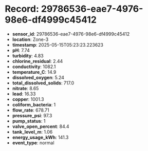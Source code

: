 # Record: 29786536-eae7-4976-98e6-df4999c45412

- **sensor_id**: 29786536-eae7-4976-98e6-df4999c45412
- **location**: Zone-3
- **timestamp**: 2025-05-15T05:23:23.223623
- **pH**: 7.74
- **turbidity**: 4.83
- **chlorine_residual**: 2.44
- **conductivity**: 1082.1
- **temperature_C**: 14.9
- **dissolved_oxygen**: 5.24
- **total_dissolved_solids**: 717.0
- **nitrate**: 8.65
- **lead**: 16.33
- **copper**: 1001.3
- **coliform_bacteria**: 1
- **flow_rate**: 678.71
- **pressure_psi**: 97.3
- **pump_status**: 1
- **valve_open_percent**: 84.4
- **tank_level_m**: 1.06
- **energy_usage_kWh**: 141.3
- **event_type**: normal